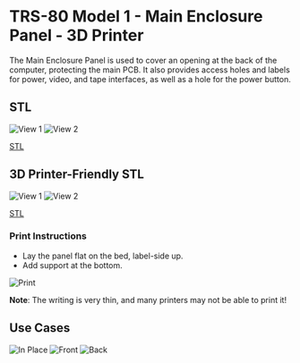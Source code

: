 # TRS-80 Model 1 - Main Enclosure Panel - 3D Printer

The Main Enclosure Panel is used to cover an opening at the back of the computer, protecting the main PCB. It also provides access holes and labels for power, video, and tape interfaces, as well as a hole for the power button.

## STL

![View 1](Images/Main_Enclosure_Panel_1.png)
![View 2](Images/Main_Enclosure_Panel_2.png)

[STL](Main_Enclosure_Panel.stl)

## 3D Printer-Friendly STL

![View 1](Images/Main_Enclosure_Panel_Printable_1.png)
![View 2](Images/Main_Enclosure_Panel_Printable_2.png)

[STL](Main_Enclosure_Panel_Printable.stl)

### Print Instructions

- Lay the panel flat on the bed, label-side up.
- Add support at the bottom.

![Print](Images/Print.png)

**Note**: The writing is very thin, and many printers may not be able to print it!

## Use Cases

![In Place](Images/IMG_1255_Small.png)
![Front](Images/IMG_1253_Small.png)
![Back](Images/IMG_1254_Small.png)
